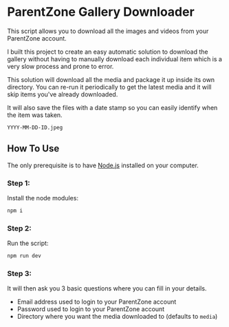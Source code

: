 # ParentZone Gallery Downloader

This script allows you to download all the images and videos from your ParentZone account.

I built this project to create an easy automatic solution to download the gallery without having to manually download each individual item which is a very slow process and prone to error.

This solution will download all the media and package it up inside its own directory. You can re-run it periodically to get the latest media and it will skip items you've already downloaded.

It will also save the files with a date stamp so you can easily identify when the item was taken.

```
YYYY-MM-DD-ID.jpeg
```

## How To Use

The only prerequisite is to have [Node.js](https://nodejs.org/en/download) installed on your computer.

### Step 1:

Install the node modules:

```bash
npm i
```

### Step 2:

Run the script:

```bash
npm run dev
```

### Step 3:

It will then ask you 3 basic questions where you can fill in your details.

- Email address used to login to your ParentZone account
- Password used to login to your ParentZone account
- Directory where you want the media downloaded to (defaults to `media`)
